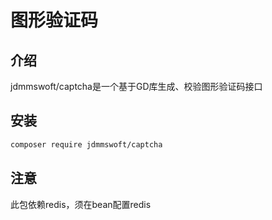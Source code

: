 # 图形验证码

## 介绍
jdmmswoft/captcha是一个基于GD库生成、校验图形验证码接口

## 安装

```bash
composer require jdmmswoft/captcha
```
## 注意
此包依赖redis，须在bean配置redis


